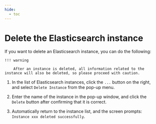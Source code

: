 ```yaml
---
hide:
  - toc
---
```


# Delete the Elasticsearch instance

If you want to delete an Elasticsearch instance, you can do the following:

    !!! warning

        After an instance is deleted, all information related to the instance will also be deleted, so please proceed with caution.

1. In the list of Elasticsearch instances, click the `...` button on the right, and select `Delete Instance` from the pop-up menu.

    

2. Enter the name of the instance in the pop-up window, and click the `Delete` button after confirming that it is correct.

    

3. Automatically return to the instance list, and the screen prompts: `Instance xxx deleted successfully`.

    